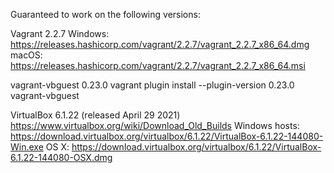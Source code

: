 Guaranteed to work on the following versions:

Vagrant 2.2.7
Windows: https://releases.hashicorp.com/vagrant/2.2.7/vagrant_2.2.7_x86_64.dmg
macOS: https://releases.hashicorp.com/vagrant/2.2.7/vagrant_2.2.7_x86_64.msi

vagrant-vbguest 0.23.0
vagrant plugin install --plugin-version 0.23.0 vagrant-vbguest

VirtualBox 6.1.22 (released April 29 2021)
https://www.virtualbox.org/wiki/Download_Old_Builds
Windows hosts: https://download.virtualbox.org/virtualbox/6.1.22/VirtualBox-6.1.22-144080-Win.exe
OS X: https://download.virtualbox.org/virtualbox/6.1.22/VirtualBox-6.1.22-144080-OSX.dmg


